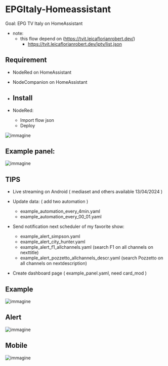# EPGItaly-Homeassistant
Goal: EPG TV Italy on HomeAssistant

  * note: 
	* this flow depend on (https://tvit.leicaflorianrobert.dev/)
	   * https://tvit.leicaflorianrobert.dev/iptv/list.json
      
## Requirement ##
* NodeRed on HomeAssistant
* NodeCompanion on HomeAssistant

* ## Install ##
* NodeRed:
	* Import flow json
	* Deploy

 ![immagine](https://github.com/sdavides/EPGItaly-Homeassistant/assets/31100253/919c9993-5682-4323-93db-8c180cacff95)


## Example panel: ##

![immagine](https://github.com/sdavides/EPGItaly-Homeassistant/assets/31100253/d3d2ab66-5160-4bd7-98f7-b7a9ec3d5475)







## TIPS ##

* Live streaming on Android ( mediaset and others available 13/04/2024 )
* Update data: ( add two automation )
  * example_automation_every_4min.yaml
  * example_automation_every_00_01.yaml
* Send notification next scheduler of my favorite show:
  * example_alert_simpson.yaml
  * example_alert_city_hunter.yaml
  * example_alert_f1_allchannels.yaml (search F1 on all channels on nexttitle)
  * example_alert_pozzetto_allchannels_descr.yaml (search Pozzetto on all channels on nextdescription)
    
* Create dashboard page ( example_panel.yaml, need card_mod )
  
## Example ##
![immagine](https://github.com/sdavides/EPGItaly-Homeassistant/assets/31100253/19636c5c-e9e5-4d8f-ae6e-ebe6afa80618)


 ## Alert ##
![immagine](https://github.com/sdavides/EPGItaly-Homeassistant/assets/31100253/de0948e4-530f-4be4-8d8f-73d0e8685217)

## Mobile ##
![immagine](https://github.com/sdavides/EPGItaly-Homeassistant/assets/31100253/8b7a2ae1-d8da-4a69-8e4d-5d1e6fbf11eb)

